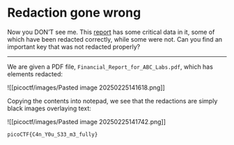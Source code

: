 # Redaction gone wrong

Now you DON’T see me. This [report](https://artifacts.picoctf.net/c/84/Financial_Report_for_ABC_Labs.pdf) has some critical data in it, some of which have been redacted correctly, while some were not. Can you find an important key that was not redacted properly?

-----

We are given a PDF file, `Financial_Report_for_ABC_Labs.pdf`, which has elements redacted:

![[picoctf/images/Pasted image 20250225141618.png]]

Copying the contents into notepad, we see that the redactions are simply black images overlaying text:

![[picoctf/images/Pasted image 20250225141742.png]]

```
picoCTF{C4n_Y0u_S33_m3_fully}
```